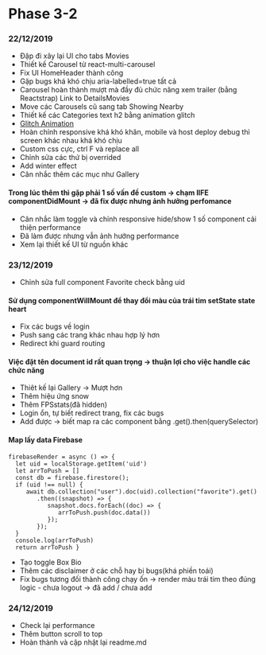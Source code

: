 # Phase 3-2
### 22/12/2019
+ Đập đi xây lại UI cho tabs Movies
+ Thiết kế Carousel từ react-multi-carousel
+ Fix UI HomeHeader thành công
+ Gặp bugs khá khó chịu aria-labelled=true tất cả
+ Carousel hoàn thành mượt mà đầy đủ chức năng xem trailer (bằng Reactstrap) Link to DetailsMovies
+ Move các Carousels cũ sang tab Showing Nearby
+ Thiết kế các Categories text h2 bằng animation glitch
+ [Glitch Animation](https://codepen.io/lbebber/pen/ypgql)
+ Hoàn chỉnh responsive khá khó khăn, mobile và host deploy debug thì screen khác nhau khá khó chịu
+ Custom css cực, ctrl F và replace all
+ Chỉnh sửa các thứ bị overrided
+ Add winter effect
+ Cân nhắc thêm các mục như Gallery
#### Trong lúc thêm thì gặp phải 1 số vấn đề custom -> chạm IIFE componentDidMount -> đã fix được nhưng ảnh hưởng perfomance
+ Cân nhắc làm toggle và chỉnh responsive hide/show 1 số component cải thiện performance
+ Đã làm được nhưng vẫn ảnh hưởng performance
+ Xem lại thiết kế UI từ nguồn khác
### 23/12/2019
+ Chỉnh sửa full component Favorite check bằng uid
#### Sử dụng componentWillMount để thay đổi màu của trái tim setState state heart
+ Fix các bugs về login 
+ Push sang các trang khác nhau hợp lý hơn 
+ Redirect khi guard routing
#### Việc đặt tên document id rất quan trọng -> thuận lợi cho việc handle các chức năng
+ Thiêt kế lại Gallery -> Mượt hơn
+ Thêm hiệu ứng snow
+ Thêm FPSstats(đã hidden)
+ Login ổn, tự biết redirect trang, fix các bugs
+ Add được -> biết map ra các component bằng .get().then(querySelector)
#### Map lấy data Firebase
>

    firebaseRender = async () => {
      let uid = localStorage.getItem('uid')
      let arrToPush = []
      const db = firebase.firestore();
      if (uid !== null) {
         await db.collection("user").doc(uid).collection("favorite").get()
            .then((snapshot) => {
               snapshot.docs.forEach((doc) => {
                  arrToPush.push(doc.data())
               });
            });
      }
      console.log(arrToPush)
      return arrToPush }
+ Tạo toggle Box Bio
+ Thêm các disclaimer ở các chỗ hay bị bugs(khá phiền toái)
+ Fix bugs tương đối thành công chạy ổn -> render màu trái tim theo đúng logic - chưa logout -> đã add / chưa add
### 24/12/2019
+ Check lại performance
+ Thêm button scroll to top
+ Hoàn thành và cập nhật lại readme.md

